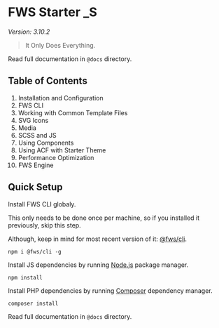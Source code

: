 # FWS Starter _S
*Version: 3.10.2*

> It Only Does Everything.

Read full documentation in `@docs` directory.

## Table of Contents

1. Installation and Configuration
2. FWS CLI
3. Working with Common Template Files
4. SVG Icons
5. Media
6. SCSS and JS
7. Using Components
8. Using ACF with Starter Theme
9. Performance Optimization
10. FWS Engine

## Quick Setup

Install FWS CLI globaly.

This only needs to be done once per machine, so if you installed it previously, skip this step.

Although, keep in mind for most recent version of it: [@fws/cli](https://www.npmjs.com/package/@fws/cli).

    npm i @fws/cli -g

Install JS dependencies by running [Node.js](https://nodejs.org/en/) package manager.

    npm install

Install PHP dependencies by running [Composer](https://getcomposer.org/doc/00-intro.md) dependency manager.

    composer install

Read full documentation in `@docs` directory.
